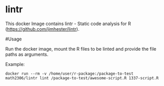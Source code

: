 # lintr

This docker Image contains lintr - Static code analysis for R (https://github.com/jimhester/lintr).

#Usage

Run the docker image, mount the R files to be linted and provide the file paths as arguments.

Example:

```
docker run --rm -v /home/user/r-package:/package-to-test math2306/lintr lint /package-to-test/awesome-script.R 1337-script.R
```
